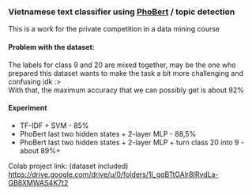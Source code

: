 ### Vietnamese text classifier using [PhoBert](https://github.com/VinAIResearch/PhoBERT/) / topic detection
This is a work for the private competition in a data mining course <br>

#### Problem with the dataset:
The labels for class 9 and 20 are mixed together, may be the one who prepared this dataset wants to make the task a bit more challenging and confusing idk :> <br>
With that, the maximum accuracy that we can possibly get is about 92%

#### Experiment
* TF-IDF + SVM  - 85%
* PhoBert last two hidden states + 2-layer MLP  - 88,5%
* PhoBert last two hidden states + 2-layer MLP + turn class 20 into 9  - about 89%+

Colab project link: (dataset included)<br>
https://drive.google.com/drive/u/0/folders/1I_gqBTtGAlr8IRvdLa-GB8XMWAS4K7t2
